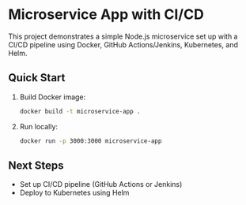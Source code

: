# Microservice App with CI/CD

This project demonstrates a simple Node.js microservice set up with a CI/CD pipeline using Docker, GitHub Actions/Jenkins, Kubernetes, and Helm.

## Quick Start

1. Build Docker image:
   ```sh
   docker build -t microservice-app .
   ```
2. Run locally:
   ```sh
   docker run -p 3000:3000 microservice-app
   ```

## Next Steps
- Set up CI/CD pipeline (GitHub Actions or Jenkins)
- Deploy to Kubernetes using Helm
